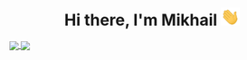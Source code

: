 <h1 align="center">
  Hi there, I'm Mikhail
  <img src="https://github.com/Mikhail39yanov/Mikhail39yanov/blob/master/Hi.gif" height="32" />
</h1>

<a href="https://github.com/Mikhail39yanov">
  <img align="center" src="https://github-readme-stats.vercel.app/api/top-langs/?username=Mikhail39yanov&layout=compact&theme=transparent" />
</a>
<a href="https://github.com/Mikhail39yanov">
  <img align="center" src="https://github-readme-stats.vercel.app/api?username=Mikhail39yanov&show_icons=true&theme=transparent" />
</a>
  
  
<!-- [![Top Langs](https://github-readme-stats.vercel.app/api/top-langs/?username=Mikhail39yanov&layout=compact&theme=transparent)](https://github.com/Mikhail39yanov)

![Mikhail GitHub stats](https://github-readme-stats.vercel.app/api?username=Mikhail39yanov&show_icons=true&theme=transparent) -->

<!-- [![Mikhail wakatime stats](https://github-readme-stats.vercel.app/api/wakatime?username=@Mikhail_Yanov)]([https://github.com/anuraghazra/github-readme-stats](https://wakatime.com/dashboard)) -->

<!-- [![Readme Card](https://github-readme-stats.vercel.app/api/pin/?username=Mikhail39yanov&repo=internet-agency-solution)](https://github.com/Mikhail39yanov/internet-agency-solution) -->


<!--
**Mikhail39yanov/Mikhail39yanov** is a ✨ _special_ ✨ repository because its `README.md` (this file) appears on your GitHub profile.

Here are some ideas to get you started:

- 🔭 I’m currently working on ...
- 🌱 I’m currently learning ...
- 👯 I’m looking to collaborate on ...
- 🤔 I’m looking for help with ...
- 💬 Ask me about ...
- 📫 How to reach me: ...
- 😄 Pronouns: ...
- ⚡ Fun fact: ...
-->
